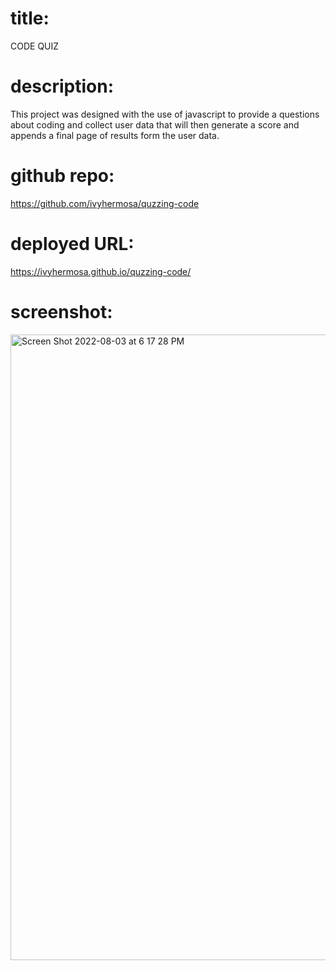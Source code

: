 # title: 

CODE QUIZ

# description: 

  This project was designed with the use of javascript to provide a questions about coding and collect user data 
  that will then generate a score and appends a final page of results form the user data.
  
# github repo: 

https://github.com/ivyhermosa/quzzing-code


# deployed URL:
 
 https://ivyhermosa.github.io/quzzing-code/
 
 # screenshot: 
 
<img width="1001" alt="Screen Shot 2022-08-03 at 6 17 28 PM" src="https://user-images.githubusercontent.com/103174285/182742248-1575df59-4ead-4f3a-964c-a6c58d4e7d6e.png">

 
 
 
 
